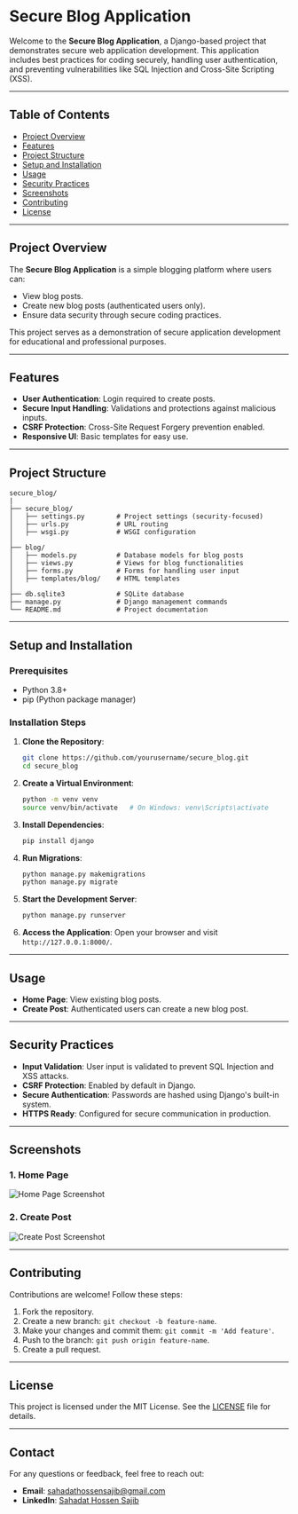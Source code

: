 # Secure Blog Application

Welcome to the **Secure Blog Application**, a Django-based project that demonstrates secure web application development. This application includes best practices for coding securely, handling user authentication, and preventing vulnerabilities like SQL Injection and Cross-Site Scripting (XSS).

---

## Table of Contents

- [Project Overview](#project-overview)
- [Features](#features)
- [Project Structure](#project-structure)
- [Setup and Installation](#setup-and-installation)
- [Usage](#usage)
- [Security Practices](#security-practices)
- [Screenshots](#screenshots)
- [Contributing](#contributing)
- [License](#license)

---

## Project Overview

The **Secure Blog Application** is a simple blogging platform where users can:
- View blog posts.
- Create new blog posts (authenticated users only).
- Ensure data security through secure coding practices.

This project serves as a demonstration of secure application development for educational and professional purposes.

---

## Features

- **User Authentication**: Login required to create posts.
- **Secure Input Handling**: Validations and protections against malicious inputs.
- **CSRF Protection**: Cross-Site Request Forgery prevention enabled.
- **Responsive UI**: Basic templates for easy use.

---

## Project Structure

```
secure_blog/
|
├── secure_blog/
│   ├── settings.py        # Project settings (security-focused)
│   ├── urls.py            # URL routing
│   ├── wsgi.py            # WSGI configuration
│
├── blog/
│   ├── models.py          # Database models for blog posts
│   ├── views.py           # Views for blog functionalities
│   ├── forms.py           # Forms for handling user input
│   ├── templates/blog/    # HTML templates
│
├── db.sqlite3             # SQLite database
├── manage.py              # Django management commands
└── README.md              # Project documentation
```

---

## Setup and Installation

### Prerequisites
- Python 3.8+
- pip (Python package manager)

### Installation Steps

1. **Clone the Repository**:
   ```bash
   git clone https://github.com/yourusername/secure_blog.git
   cd secure_blog
   ```

2. **Create a Virtual Environment**:
   ```bash
   python -m venv venv
   source venv/bin/activate   # On Windows: venv\Scripts\activate
   ```

3. **Install Dependencies**:
   ```bash
   pip install django
   ```

4. **Run Migrations**:
   ```bash
   python manage.py makemigrations
   python manage.py migrate
   ```

5. **Start the Development Server**:
   ```bash
   python manage.py runserver
   ```

6. **Access the Application**:
   Open your browser and visit `http://127.0.0.1:8000/`.

---

## Usage

- **Home Page**: View existing blog posts.
- **Create Post**: Authenticated users can create a new blog post.

---

## Security Practices

- **Input Validation**: User input is validated to prevent SQL Injection and XSS attacks.
- **CSRF Protection**: Enabled by default in Django.
- **Secure Authentication**: Passwords are hashed using Django's built-in system.
- **HTTPS Ready**: Configured for secure communication in production.

---

## Screenshots

### 1. Home Page
![Home Page Screenshot](https://via.placeholder.com/800x400?text=Home+Page)

### 2. Create Post
![Create Post Screenshot](https://via.placeholder.com/800x400?text=Create+Post)

---

## Contributing

Contributions are welcome! Follow these steps:
1. Fork the repository.
2. Create a new branch: `git checkout -b feature-name`.
3. Make your changes and commit them: `git commit -m 'Add feature'`.
4. Push to the branch: `git push origin feature-name`.
5. Create a pull request.

---

## License

This project is licensed under the MIT License. See the [LICENSE](LICENSE) file for details.

---

## Contact

For any questions or feedback, feel free to reach out:
- **Email**: sahadathossensajib@gmail.com
- **LinkedIn**: [Sahadat Hossen Sajib](https://www.linkedin.com/in/sahadatsajib/)

